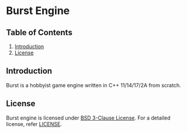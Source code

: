 #   Burst Engine
##  Table of Contents
1.  [Introduction](#introduction)
2.  [License](#license)

##  Introduction
Burst is a hobbyist game engine written in C++ 11/14/17/2A from scratch.

##  License
Burst engine is licensed under [BSD 3-Clause License]. For a detailed license, refer [LICENSE].

[BSD 3-Clause License]: https://opensource.org/licenses/BSD-3-Clause
[LICENSE]: https://github.com/54N7H05H/BurstEngine/blob/stable/latest/LICENSE
